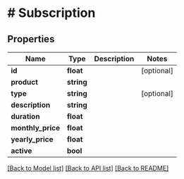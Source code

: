 # # Subscription

## Properties

Name | Type | Description | Notes
------------ | ------------- | ------------- | -------------
**id** | **float** |  | [optional] 
**product** | **string** |  | 
**type** | **string** |  | [optional] 
**description** | **string** |  | 
**duration** | **float** |  | 
**monthly_price** | **float** |  | 
**yearly_price** | **float** |  | 
**active** | **bool** |  | 

[[Back to Model list]](../../README.md#documentation-for-models) [[Back to API list]](../../README.md#documentation-for-api-endpoints) [[Back to README]](../../README.md)


